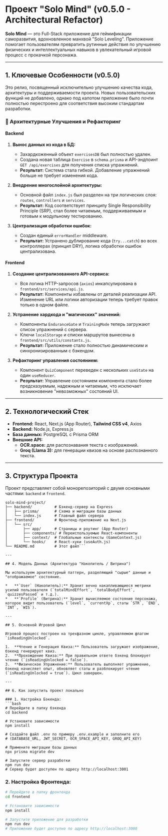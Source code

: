 # Проект "Solo Mind" (v0.5.0 - Architectural Refactor)

**Solo Mind** — это Full-Stack приложение для геймификации саморазвития, вдохновленное манхвой "Solo Leveling". Приложение помогает пользователям превратить рутинные действия по улучшению физических и интеллектуальных навыков в увлекательный игровой процесс с прокачкой персонажа.

---

## 1. Ключевые Особенности (v0.5.0)

Это релиз, посвященный исключительно улучшению качества кода, архитектуры и поддерживаемости проекта. Новых пользовательских функций не добавлено, однако под капотом приложение было почти полностью перестроено для соответствия высоким стандартам разработки.

### 🚀 Архитектурные Улучшения и Рефакторинг

#### **Backend**

1.  **Вынос данных из кода в БД:**
    *   Захардкоженный объект `exercisesDB` был полностью удален.
    *   Создана новая таблица `Exercise` в `schema.prisma` и API-эндпоинт `GET /api/exercises` для получения списка упражнений.
    *   **Результат:** Система стала гибкой. Добавление упражнений больше не требует изменения кода.

2.  **Внедрение многослойной архитектуры:**
    *   Основной файл `index.js` был разделен на три логических слоя: `routes`, `controllers` и `services`.
    *   **Результат:** Код соответствует принципу Single Responsibility Principle (SRP), стал более читаемым, поддерживаемым и готовым к модульному тестированию.

3.  **Централизация обработки ошибок:**
    *   Создан единый `errorHandler` middleware.
    *   **Результат:** Устранено дублирование кода (`try...catch`) во всех контроллерах (принцип DRY), логика обработки ошибок централизована.

#### **Frontend**

1.  **Создание централизованного API-сервиса:**
    *   Вся логика HTTP-запросов (`axios`) инкапсулирована в `frontend/src/services/api.js`.
    *   **Результат:** Компоненты избавлены от деталей реализации API. Изменение URL или логики авторизации теперь требует правок только в одном файле.

2.  **Устранение хардкода и "магических" значений:**
    *   Компоненты `EnduranceGate` и `TrainingMode` теперь загружают список упражнений с сервера.
    *   Ключи `localStorage` и списки маршрутов вынесены в `frontend/src/utils/constants.js`.
    *   **Результат:** Приложение стало полностью динамическим и синхронизированным с бэкендом.

3.  **Рефакторинг управления состоянием:**
    *   Компонент `QuizComponent` переведен с нескольких `useState` на один `useReducer`.
    *   **Результат:** Управление состоянием компонента стало более предсказуемым, надежным и читаемым, что исключает возникновение "невозможных" состояний UI.

---

## 2. Технологический Стек

*   **Frontend:** React, Next.js (App Router), **Tailwind CSS v4**, Axios
*   **Backend:** Node.js, Express.js
*   **База данных:** PostgreSQL с Prisma ORM
*   **Внешние API:**
    *   **OCR.space:** для распознавания текста с изображений.
    *   **Groq (Llama 3):** для генерации квизов на основе распознанного текста.

---

## 3. Структура Проекта

Проект представляет собой монорепозиторий с двумя основными частями: `backend` и `frontend`.

```
solo-mind-project/
├── backend/          # Бэкенд-сервер на Express
│   ├── prisma/       # Схема и миграции базы данных
│   └── index.js      # Главный файл сервера
├── frontend/         # Фронтенд-приложение на Next.js
│   └── src/
│       ├── app/      # Страницы и роутинг (App Router)
│       ├── components/ # Переиспользуемые React-компоненты
│       ├── context/  # Глобальные контексты (GameContext.js)
│       └── hooks/    # React-хуки (useAuth.js)
└── README.md         # Этот файл```

---

## 4. Модель Данных (Архитектура "Накопитель / Витрина")

Мы используем архитектурный паттерн, разделяющий "сырые" данные и "отображаемое" состояние.

*   **`User` (Накопитель):** Хранит вечно накапливающиеся метрики усилий пользователя (`totalMindEffort`, `totalBodyEffort`, `quizzesPassed` и т.д.).
*   **`Profile` (Витрина):** Хранит вычисляемое состояние персонажа, которое видит пользователь (`level`, `currentXp`, статы `STR`, `END`, `INT`, `WIS`).

---

## 5. Основной Игровой Цикл

Игровой процесс построен на трехфазном цикле, управляемом флагом `isReadingUnlocked`.

1.  **Чтение и Генерация Квиза:** Пользователь загружает изображение, бэкенд генерирует квиз.
2.  **Прохождение Квиза:** При правильном ответе бэкенд блокирует чтение (`isReadingUnlocked = false`).
3.  **Физическое Упражнение:** Пользователь выполняет упражнение, бэкенд начисляет опыт, обновляет статы и разблокирует чтение (`isReadingUnlocked = true`). Цикл завершен.

---

## 6. Как запустить проект локально

### 1. Настройка Бэкенда:
```bash
# Перейдите в папку бэкенда
cd backend

# Установите зависимости
npm install

# Создайте файл .env по примеру .env.example и заполните его
# (DATABASE_URL, JWT_SECRET, OCR_SPACE_API_KEY, GROQ_API_KEY)

# Примените миграции базы данных
npx prisma migrate dev

# Запустите сервер разработки
npm run dev
# Сервер будет доступен по адресу http://localhost:3001
```

### 2. Настройка Фронтенда:
```bash
# Перейдите в папку фронтенда
cd frontend

# Установите зависимости
npm install

# Запустите приложение для разработки
npm run dev
# Приложение будет доступно по адресу http://localhost:3000
```
```
